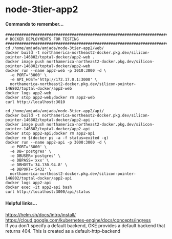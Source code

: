 # node-3tier-app2

#### Commands to remember...
```
################################################################################
# DOCKER DEPLOYMENTS FOR TESTING
################################################################################
cd /home/amjada/amjada/node-3tier-app2/web/
docker build -t northamerica-northeast2-docker.pkg.dev/silicon-pointer-146802/toptal-docker/app2-web .
docker image push northamerica-northeast2-docker.pkg.dev/silicon-pointer-146802/toptal-docker/app2-web
docker run --name app2-web -p 3010:3000 -d \
  -e PORT='3000' \
  -e API_HOST='http://172.17.0.1:3000' \
  northamerica-northeast2-docker.pkg.dev/silicon-pointer-146802/toptal-docker/app2-web
docker logs app2-web
docker stop app2-web;docker rm app2-web
curl http://localhost:3010

cd /home/amjada/amjada/node-3tier-app2/api/
docker build -t northamerica-northeast2-docker.pkg.dev/silicon-pointer-146802/toptal-docker/app2-api .
docker image push northamerica-northeast2-docker.pkg.dev/silicon-pointer-146802/toptal-docker/app2-api
docker stop app2-api;docker rm app2-api
docker rm $(docker ps -a -f status=exited -q)
docker run --name app2-api -p 3000:3000 -d \
  -e PORT='3000' \
  -e DB='postgres' \
  -e DBUSER='postgres' \
  -e DBPASS='xxx' \
  -e DBHOST='34.130.94.8' \
  -e DBPORT='5432' \
  northamerica-northeast2-docker.pkg.dev/silicon-pointer-146802/toptal-docker/app2-api
docker logs app2-api
docker exec -it app2-api bash
curl http://localhost:3000/api/status

```

#### Helpful links...
https://helm.sh/docs/intro/install/<br />
https://cloud.google.com/kubernetes-engine/docs/concepts/ingress<br />
If you don't specify a default backend, GKE provides a default backend that returns 404. This is created as a default-http-backend<br />
